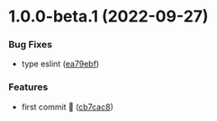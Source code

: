 # 1.0.0-beta.1 (2022-09-27)


### Bug Fixes

* type eslint ([ea79ebf](https://github.com/vodyani/apollo-client/commit/ea79ebf7424c4d4df927e51cebda78e07a9dfcd5))


### Features

* first commit 🌈 ([cb7cac8](https://github.com/vodyani/apollo-client/commit/cb7cac8180c4454c13448375b1a376f4a91bcea5))
